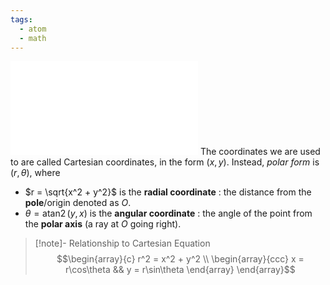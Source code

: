 ```yaml
---
tags:
  - atom
  - math
---
```

![300|center](polar-form.excalidraw.md)
The coordinates we are used to are called Cartesian coordinates, in the form $(x,y)$. Instead, *polar form* is $(r,\theta)$, where 
- $r = \sqrt{x^2 + y^2}$ is the **radial coordinate** : the distance from the **pole**/origin denoted as $O$.
- $\theta = \text{atan2}\,(y,x)$ is the **angular coordinate** : the angle of the point from the **polar axis** (a ray at $O$ going right).

> [!note]- Relationship to Cartesian Equation
> $$\begin{array}{c}
> 	r^2 = x^2 + y^2 \\
> 	\begin{array}{ccc}
> 		x = r\cos\theta && y = r\sin\theta
> 	\end{array}
> \end{array}$$